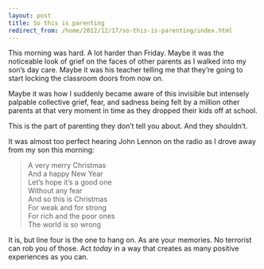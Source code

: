 ```yaml
---
layout: post
title: So this is parenting
redirect_from: /home/2012/12/17/so-this-is-parenting/index.html
---
```

<p>This morning was hard. A lot harder than Friday. Maybe it was the noticeable look of grief on the faces of other parents as I walked into my son’s day care. Maybe it was his teacher telling me that they’re going to start locking the classroom doors from now on.</p>

<p>Maybe it was how I suddenly became aware of this invisible but intensely palpable collective grief, fear, and sadness being felt by a million other parents at that very moment in time as they dropped their kids off at school.</p>

<p>This is the part of parenting they don’t tell you about. And they shouldn’t.</p>

<p>It was almost too perfect hearing John Lennon on the radio as I drove away from my son this morning:</p>

<blockquote>
<p>A very merry Christmas<br>
And a happy New Year<br>
Let’s hope it’s a good one<br>
Without any fear<br>
And so this is Christmas<br>
For weak and for strong<br>
For rich and the poor ones<br>
The world is so wrong </p>
</blockquote>

<p>It is, but line four is the one to hang on. As are your memories. No terrorist can rob you of those. Act <em>today</em> in a way that creates as many positive experiences as you can.</p>
